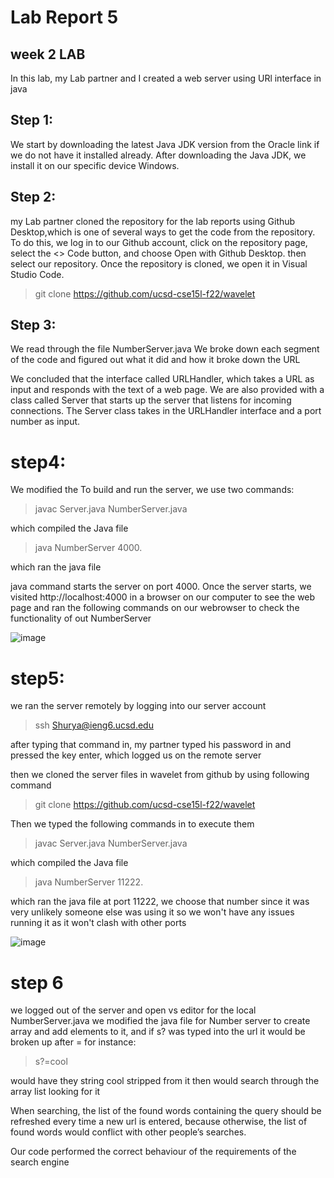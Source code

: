 # Lab Report 5

## week 2 LAB

In this lab, my Lab partner and I created a web server using URl interface in java

## Step 1:


We start by downloading the latest Java JDK version from the Oracle link if we do not have it installed already. 
After downloading the Java JDK, we install it on our specific device  Windows.

## Step 2:
my Lab partner cloned the repository for the lab reports using Github Desktop,which is one of several ways to get the code from the repository.
To do this, we log in to our Github account, click on the repository page, select the <> Code button, and choose Open with Github Desktop.
then select our repository. Once the repository is cloned, we open it in Visual Studio Code.


> git clone https://github.com/ucsd-cse15l-f22/wavelet
 

## Step 3:
We read through the file NumberServer.java 
We broke down each segment of the code and figured out what it did and how it broke down the URL

We concluded that the interface called URLHandler, which takes a URL as input and responds with the text of a web page. 
We are also provided with a class called Server that starts up the server that listens for incoming connections. 
The Server class takes in the URLHandler interface and a port number as input.


# step4:
We modified the 
To build and run the server, we use two commands: 
>javac Server.java NumberServer.java  

which compiled the Java file

>java NumberServer 4000. 

which ran the java file

java command starts the server on port 4000. 
Once the server starts, we visited http://localhost:4000 in a browser on our computer to see the web page and ran the following commands on our webrowser
to check the functionality of out NumberServer

![image](https://user-images.githubusercontent.com/75463270/224604278-87ff8058-d761-4867-97c6-4f30632dfcb6.png)




# step5:

we ran the server remotely by logging into our server account 

> ssh Shurya@ieng6.ucsd.edu

after typing that command in, my partner typed his password in and pressed the key enter, which logged us on the remote server

then we cloned the server files in wavelet from github by using following command
> git clone https://github.com/ucsd-cse15l-f22/wavelet

Then we typed the following commands in to execute them

>javac Server.java NumberServer.java  

which compiled the Java file

>java NumberServer 11222. 

which ran the java file at port 11222, we choose that number since it was very unlikely someone else was using it 
so we won't have any issues running it as it won't clash with other ports

![image](https://user-images.githubusercontent.com/75463270/224604184-1e030262-5619-4c9f-99c8-53799da09ec5.png)

# step 6
we logged out of the server and open vs editor for the local
NumberServer.java 
we modified the java file for Number server to create array and add elements to it, and if s? was typed into the url
it would be broken up after = 
for instance:
> s?=cool

would have they string cool stripped from it
then would search through the array list looking for it

When searching, the list of the found words containing the query should be refreshed every time a new url is entered, 
because otherwise, the list of found words would conflict with other people’s searches.

Our code performed the correct behaviour of the requirements of the search engine

